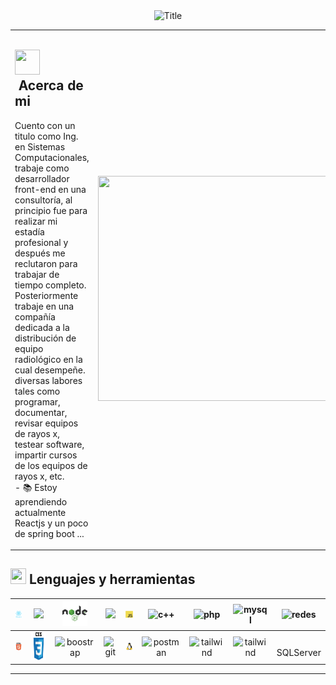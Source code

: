 <div align="center">
  <img src="https://readme-typing-svg.herokuapp.com?font=Ubuntu&color=%33AFFF&size=50&center=true&vCenter=true&height=60&width=600&lines=Hola!+Soy+Uriel+%3C3;Desarrollador+FrontEnd!!!;Bienvenido+a+mi+perfil!" alt="Title"></img>
</div>
<table>
  <tr>
    <td>
      <h2> <img src="https://media.giphy.com/media/M4NykXxUE0HAcK7UJ6/giphy.gif" width="40px" height="40px"></img> &nbsp;Acerca de mi </h2>
      
Cuento con un titulo como Ing. en Sistemas Computacionales, trabaje como desarrollador front-end en una consultoría, al principio fue para realizar mi estadía profesional y después me reclutaron para trabajar de tiempo completo. Posteriormente trabaje en una compañía dedicada a la distribución de equipo radiológico en la cual desempeñe. diversas labores tales como programar, documentar, revisar equipos de rayos x, testear software, impartir cursos de los equipos de rayos x, etc.
    <br>
    - 📚 Estoy aprendiendo actualmente Reactjs y un poco de spring boot ...
    </td>
    <td><img src="https://i.giphy.com/media/v1.Y2lkPTc5MGI3NjExejR4ZWNoN28zeXVjeHZ2ODR5MDA1aTJ1eWR2ZWwyOWR0N3YzNDhnOSZlcD12MV9pbnRlcm5hbF9naWZfYnlfaWQmY3Q9Zw/PI3QGKFN6XZUCMMqJm/giphy.gif" width="480" height="360"></img></td>
  </tr>
</table>





## <img src="https://media2.giphy.com/media/QssGEmpkyEOhBCb7e1/giphy.gif?cid=ecf05e47a0n3gi1bfqntqmob8g9aid1oyj2wr3ds3mg700bl&rid=giphy.gif" width="25px" height="25px">  Lenguajes y herramientas
|<img src="https://raw.githubusercontent.com/devicons/devicon/master/icons/react/react-original-wordmark.svg" width=40> | <img src="https://www.vectorlogo.zone/logos/springio/springio-icon.svg" width=40> | <img src="https://raw.githubusercontent.com/devicons/devicon/master/icons/nodejs/nodejs-original-wordmark.svg" width="40"> | <img src="https://www.vectorlogo.zone/logos/java/java-vertical.svg" width="40"> | <img src="https://raw.githubusercontent.com/devicons/devicon/master/icons/javascript/javascript-original.svg" width="40"> | <img src="https://raw.githubusercontent.com/coderjojo/coderjojo/master/img/cpp.png" alt="c++" width="40"> | <img src="https://www.vectorlogo.zone/logos/php/php-ar21.svg" alt="php" width="60">  |  <img src="https://www.vectorlogo.zone/logos/mysql/mysql-ar21.svg" alt="mysql" width="40"> | <img src="https://img.icons8.com/?size=100&id=v7tOAXMgasm0&format=png&color=000000" alt="redes" width="40"> | 
|:-:|:-:|:-:|:-:|:-:|:-:|:-:|:-:|:-:|
|<img src="https://raw.githubusercontent.com/devicons/devicon/master/icons/html5/html5-original-wordmark.svg" alt="html5" width="40"> | <img src="https://raw.githubusercontent.com/devicons/devicon/master/icons/css3/css3-original-wordmark.svg" alt="css3" width="45" height="45"/> | <img src="https://www.vectorlogo.zone/logos/getbootstrap/getbootstrap-icon.svg" alt="boostrap" width="40"> | <img src="https://www.vectorlogo.zone/logos/git-scm/git-scm-icon.svg" alt="git" width="40"> | <img src="https://raw.githubusercontent.com/devicons/devicon/master/icons/linux/linux-original.svg" alt="linux" width="40"> | <img src="https://www.vectorlogo.zone/logos/visualstudio_code/visualstudio_code-icon.svg" alt="postman" width="40"> | <img src="https://www.vectorlogo.zone/logos/tailwindcss/tailwindcss-ar21.svg" alt="tailwind" width="80"> |<img src="https://img.icons8.com/?size=100&id=55251&format=png&color=000000" alt="tailwind" width="40">|<img src="https://img.icons8.com/?size=100&id=RXrON5kyN96A&format=png&color=000000" alt="" width="40"><br>SQLServer</br>|
---
